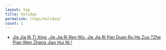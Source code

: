 ```yaml
---
layout: tag
title: holiday
permalink: /tags/holiday/
count: 1
---
```


- [Jie Jia Ri Ti Xing ,Jie Jia Ri Ren Wu ,Jie Jia Ri Pan Duan Ru He Zuo ?Zhe Pian Wen Zhang Jiao Hui Ni !](https://huangyanxiang.com/2024/10/11/%E8%8A%82%E5%81%87%E6%97%A5%E5%88%A4%E6%96%AD.html)
